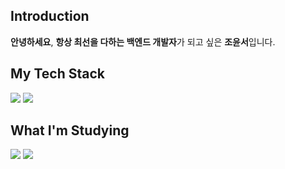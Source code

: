## Introduction
<b>안녕하세요</b>, <b>항상 최선을 다하는 백엔드 개발자</b>가 되고 싶은 <b>조윤서</b>입니다.
## My Tech Stack
<div>
  <img src="https://img.shields.io/badge/Python-3178C6?style=flat-square&logo=Python&logoColor=white"/>
  <img src="https://img.shields.io/badge/JavaScript-F7DF1E?style=flat-square&logo=JavaScript&logoColor=black"/>
</div>

## What I'm Studying
<div>
  <img src="https://img.shields.io/badge/SpringBoot-6DB33F?style=flat-square&logo=SpringBoot&logoColor=white"/>
  <img src="https://img.shields.io/badge/Express-000000?style=flat-square&logo=Express&logoColor=white"/>
</div>
